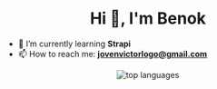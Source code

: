 <h1 align="center">Hi 👋, I'm Benok</h1>

- 🌱 I’m currently learning **Strapi**
- 📫 How to reach me: **jovenvictorlogo@gmail.com**

<div align="center">
  <p><img align="center" src="https://github-readme-stats.vercel.app/api/top-langs/?username=eggzylog&layout=donut&hide=batchfile,html,css" alt="top languages" /></p>
  
  <!-- <p><img align="center" src="https://github-readme-streak-stats.herokuapp.com/?user=eggzylog&" alt="eggzylog" /></p> -->
</div>

